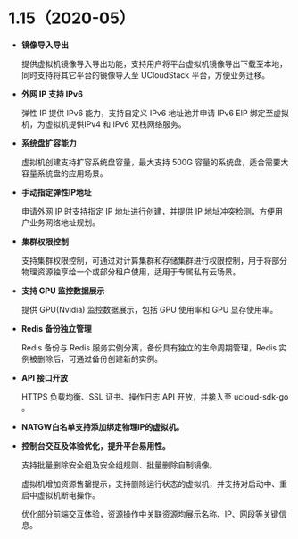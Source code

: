 # 1.15（2020-05）

* **镜像导入导出**

  提供虚拟机镜像导入导出功能，支持用户将平台虚拟机镜像导出下载至本地，同时支持将其它平台的镜像导入至 UCloudStack 平台，方便业务迁移。

* **外网 IP 支持 IPv6** 

  弹性 IP 提供 IPv6 能力，支持自定义 IPv6 地址池并申请 IPv6 EIP 绑定至虚拟机，为虚拟机提供IPv4 和 IPv6 双栈网络服务。

* **系统盘扩容能力**

  虚拟机创建支持扩容系统盘容量，最大支持 500G 容量的系统盘，适合需要大容量系统盘的应用场景。

* **手动指定弹性IP地址**

  申请外网 IP 时支持指定 IP 地址进行创建，并提供 IP 地址冲突检测，方便用户业务网络地址规划。

* **集群权限控制**

  支持集群权限控制，可通过对计算集群和存储集群进行权限控制，用于将部分物理资源独享给一个或部分租户使用，适用于专属私有云场景。

* **支持 GPU 监控数据展示**

  提供 GPU(Nvidia) 监控数据展示，包括 GPU 使用率和 GPU 显存使用率。

* **Redis 备份独立管理**

  Redis 备份与 Redis 服务实例分离，备份具有独立的生命周期管理，Redis 实例被删除后，可通过备份创建新的实例。

* **API 接口开放**

  HTTPS 负载均衡、SSL 证书、操作日志 API 开放，并接入至 ucloud-sdk-go 。

* **NATGW白名单支持添加绑定物理IP的虚拟机。**

* **控制台交互及体验优化，提升平台易用性。**

  支持批量删除安全组及安全组规则、批量删除自制镜像。

  虚拟机增加资源售罄提示，支持删除运行状态的虚拟机，并支持对启动中、重启中虚拟机断电操作。

  优化部分前端交互体验，资源操作中关联资源均展示名称、IP、网段等关键信息。

